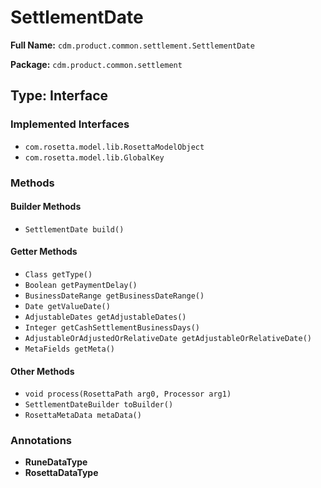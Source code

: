 # SettlementDate

**Full Name:** `cdm.product.common.settlement.SettlementDate`

**Package:** `cdm.product.common.settlement`

## Type: Interface

### Implemented Interfaces

- `com.rosetta.model.lib.RosettaModelObject`
- `com.rosetta.model.lib.GlobalKey`

### Methods

#### Builder Methods

- `SettlementDate build()`

#### Getter Methods

- `Class getType()`
- `Boolean getPaymentDelay()`
- `BusinessDateRange getBusinessDateRange()`
- `Date getValueDate()`
- `AdjustableDates getAdjustableDates()`
- `Integer getCashSettlementBusinessDays()`
- `AdjustableOrAdjustedOrRelativeDate getAdjustableOrRelativeDate()`
- `MetaFields getMeta()`

#### Other Methods

- `void process(RosettaPath arg0, Processor arg1)`
- `SettlementDateBuilder toBuilder()`
- `RosettaMetaData metaData()`

### Annotations

- **RuneDataType**
- **RosettaDataType**

